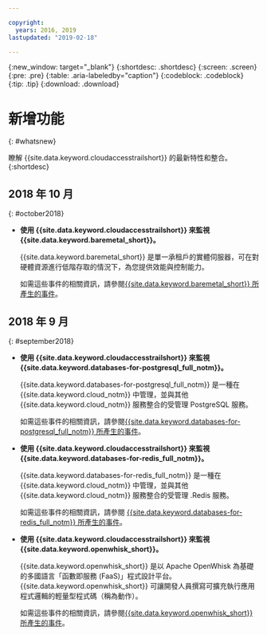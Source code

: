 ```yaml
---

copyright:
  years: 2016, 2019
lastupdated: "2019-02-18"

---
```


{:new_window: target="_blank"}
{:shortdesc: .shortdesc}
{:screen: .screen}
{:pre: .pre}
{:table: .aria-labeledby="caption"}
{:codeblock: .codeblock}
{:tip: .tip}
{:download: .download}



# 新增功能
{: #whatsnew}

瞭解 {{site.data.keyword.cloudaccesstrailshort}} 的最新特性和整合。
{:shortdesc}

## 2018 年 10 月
{: #october2018}

* **使用 {{site.data.keyword.cloudaccesstrailshort}} 來監視 {{site.data.keyword.baremetal_short}}。**

    {{site.data.keyword.baremetal_short}} 是單一承租戶的實體伺服器，可在對硬體資源進行低階存取的情況下，為您提供效能與控制能力。 
    
    如需這些事件的相關資訊，請參閱[{{site.data.keyword.baremetal_short}} 所產生的事件](/docs/bare-metal/bm-activity-tracker-events.html#at_events)。


## 2018 年 9 月
{: #september2018}

* **使用 {{site.data.keyword.cloudaccesstrailshort}} 來監視 {{site.data.keyword.databases-for-postgresql_full_notm}}。**

    {{site.data.keyword.databases-for-postgresql_full_notm}} 是一種在 {{site.data.keyword.cloud_notm}} 中管理，並與其他 {{site.data.keyword.cloud_notm}} 服務整合的受管理 PostgreSQL 服務。

    如需這些事件的相關資訊，請參閱[{{site.data.keyword.databases-for-postgresql_full_notm}} 所產生的事件](/docs/services/databases-for-postgresql?topic=databases-for-postgresql-activity-tracker#activity-tracker)。  


* **使用 {{site.data.keyword.cloudaccesstrailshort}} 來監視 {{site.data.keyword.databases-for-redis_full_notm}}。**

    {{site.data.keyword.databases-for-redis_full_notm}} 是一種在 {{site.data.keyword.cloud_notm}} 中管理，並與其他 {{site.data.keyword.cloud_notm}} 服務整合的受管理 .Redis 服務。

    如需這些事件的相關資訊，請參閱 [{{site.data.keyword.databases-for-redis_full_notm}} 所產生的事件](/docs/services/databases-for-redis/reference-activity-tracker.html#activity-tracker-integration)。


* **使用 {{site.data.keyword.cloudaccesstrailshort}} 來監視 {{site.data.keyword.openwhisk_short}}。**

    {{site.data.keyword.openwhisk_short}} 是以 Apache OpenWhisk 為基礎的多國語言「函數即服務 (FaaS)」程式設計平台。{{site.data.keyword.openwhisk_short}} 可讓開發人員撰寫可擴充執行應用程式邏輯的輕量型程式碼（稱為動作）。
    
    如需這些事件的相關資訊，請參閱[{{site.data.keyword.openwhisk_short}} 所產生的事件](/docs/openwhisk/at-events.html#activity_tracker)。


